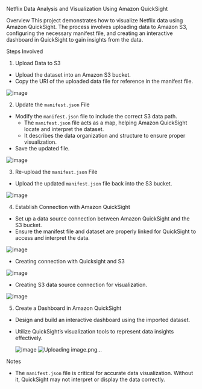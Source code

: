 Netflix Data Analysis and Visualization Using Amazon QuickSight

Overview
This project demonstrates how to visualize Netflix data using Amazon QuickSight. The process involves uploading data to Amazon S3, configuring the necessary manifest file, and creating an interactive dashboard in QuickSight to gain insights from the data.

Steps Involved
1. Upload Data to S3
- Upload the dataset into an Amazon S3 bucket.
- Copy the URI of the uploaded data file for reference in the manifest file.
 
![image](https://github.com/user-attachments/assets/212cba33-d310-46ba-be7c-0e661bf16cbf)






2. Update the `manifest.json` File
- Modify the `manifest.json` file to include the correct S3 data path.
  - The `manifest.json` file acts as a map, helping Amazon QuickSight locate and interpret the dataset.
  - It describes the data organization and structure to ensure proper visualization.
- Save the updated file.
  
![image](https://github.com/user-attachments/assets/f117680e-ad4e-484d-ae79-76952645230c)

 













3. Re-upload the `manifest.json` File
- Upload the updated `manifest.json` file back into the S3 bucket.
 
![image](https://github.com/user-attachments/assets/47ddac2a-2df6-4c58-8e33-ad684f2da682)



4. Establish Connection with Amazon QuickSight
- Set up a data source connection between Amazon QuickSight and the S3 bucket.
- Ensure the manifest file and dataset are properly linked for QuickSight to access and interpret the data.

![image](https://github.com/user-attachments/assets/604f31b8-38d0-44b5-92f0-a25bbf876edf)






- Creating connection with Quicksight and S3
  
![image](https://github.com/user-attachments/assets/ac9ea546-99fa-4d49-a5cd-3c99f1f9c4cd)



- Creating S3 data source connection for visualization. 

![image](https://github.com/user-attachments/assets/b724d83e-a5da-41af-8f79-9cd956c4b48c)




5. Create a Dashboard in Amazon QuickSight
- Design and build an interactive dashboard using the imported dataset.
- Utilize QuickSight’s visualization tools to represent data insights effectively.
  
  ![image](https://github.com/user-attachments/assets/1f8b3d5c-6720-480e-ae87-1201620f2bdb)
![Uploading image.png…]()

 

 

Notes
- The `manifest.json` file is critical for accurate data visualization. Without it, QuickSight may not interpret or display the data correctly.

